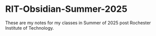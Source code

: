 # RIT-Obsidian-Summer-2025
These are my notes for my classes in Summer of 2025 post Rochester Institute of Technology.
